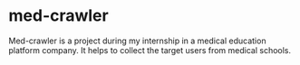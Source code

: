 # med-crawler
Med-crawler is a project during my internship in a medical education platform company. It helps to collect the target users from medical schools. 
